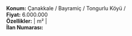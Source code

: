 ## 

**Konum:** Çanakkale / Bayramiç / Tongurlu Köyü /  
**Fiyat:** 6.000.000  
**Özellikler:**  |  m² |   
**İlan Numarası:** 
